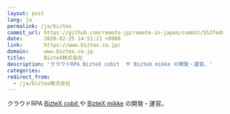 ```yaml
---
layout: post
lang: ja
permalink: /ja/biztex
commit_url: https://github.com/remote-jp/remote-in-japan/commit/552fed65743f6edf9574520d6999d6621260f5a5
date:       2020-02-25 14:51:11 +0900
link:       https://www.biztex.co.jp/
domain:     www.biztex.co.jp
title:      BizteX株式会社
description: 'クラウドRPA BizteX cobit  や BizteX mikke の開発・運営。'
categories: 
redirect_from:
  - /ja/biztex株式会社
---
```


<p>クラウドRPA <a href="https://service.biztex.co.jp/">BizteX cobit </a> や <a href="https://service.biztex.co.jp/mikke/">BizteX mikke</a> の開発・運営。</p>
